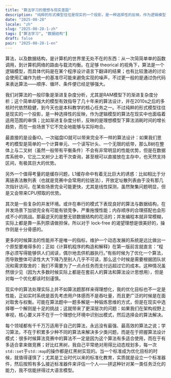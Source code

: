 ```yaml
---
title: "算法学习的理想与现实差距"
description: "纯粹的形式模型往往是现实的一个投影，是一种选择性的反映，作为逻辑模型的算法在现实中也面临着适用范围的审慎。"
date: "2025-08-28"
locale: "zh"
slug: "2025-08-28-1-zh"
tags: ["算法学习", "数据结构"]
draft: false
pair: "2025-08-28-1-en"
---
```


算法，以及数据结构，是计算机的世界里无处不在的东西：从一次简简单单的函数调用，到计算机网络的路由与载流均衡。在足够 theorical 的视角下，算法是一个逻辑模型，而具体代码是在某个程序设计语言下翻译的结果；也有比较激进的讨论会使用汇编作为统一的基准尽可能来避免实现的噪声，不过更一般的是通过伪代码来表达算法——顺序、循环、条件便已经足够强大。

我们对算法的一般印象是渐进复杂度分析，尤其是RAM模型下的渐进复杂度分析；这个简单却强大的模型有效指导了几十年来的算法设计，并在2010s之后的多核时代依然稳健，到今天也是本科教学的核心任务之一。不过纯粹的形式模型往往是现实的一个投影，是一种选择性的反映，作为逻辑模型的算法在现实中也面临着适用范围的审慎；比如渐进复杂度分析，反映的是理想模型下算法消耗时间的增长趋势，而在一些场景下它不完全地能够与实际吻合。

最直接的是设备IO。一次磁盘IO就可以带来完全不一样的算法设计：如果我们思考的模型是简单的一个计算单元、一个读写针头、一个无限的纸带，那么B树在整体上与二叉树（虽然一般带有平衡条件）不会有非常明显的性能优势，但是在数据库系统中，它比二叉树少上若干次查询，甚至根可以直接放在主存中，也天然支持区间，有极其巨大的优势。

另外一个值得考量的是缓存问题，L1缓存命中有着无比巨大的诱惑：比如相比于分离链表法散列表（也就是竞赛中会常用的拉链法），开放定址散列表由于没有那几次指针访问，在某些场景完全可能更快，尤其是线性探测，虽然聚集问题明显，但是又会带来CPU预取的优势。

其次是一些复杂的并发环境。或许在串行的模式下表现良好的算法与数据结构，在并发场景下加锁完全有可能有锁竞争，严重拖慢性能；内存顺序的合理搭配也会形成不小的挑战。那最逆天的是整无锁数据结构的花活的；并发编程本就非常模糊，实际上都是靠一系列原语做担保，所以对于 lock-free 的渴望理想是很美好的，操作则是十分骨感的。

更多的时候算法的性能并不是唯一的指标，维护一个动态发展的系统是远比做出一个原型要难得多的；正如《计算机程序的构造和解释》在第一版前言就直言：“程序必须写得能够供人们阅读，偶尔地去供机器执行。”有些时候为了优化一个算法，而导致整体可读性大大下降乃至别人几乎不可读，那么这个时候是需要根据团队状况和需求取舍的：我们不需要为了一点点任务而支付远超过它的成本。这种情况虽然很少见（因为大多数时候实际上都是在套前人的算法和算法设计思想用），但是对每一个优化都该时刻谨慎。

现实中的算法处理实际上并不如算法题那样来得理想化，我的优化目标也不一定是性能，正如实时系统是首先考虑用户体感而不是吞吐量，而且更广泛的时候是在面对取舍与权衡。可能在算法题中一题多解是一种锻炼思维的方式，但是在现实中选择哪一个解则是十足的挑战；这就带来了更深层次的问题：如果我们在架构视野上审视，核心要义并不在于一个理想化环境中识别出模式，然后选择会的算法解决。

每个领域都有千千万万适用于自己的算法，永远没有最强、最高效的算法之说；学习算法，不在于积累多少种不同的算法来解决多少类问题，而是在于把握算法设计模式：很多时候算法竞赛中的算法不一定是因为这个算法有多适合使用，而在于有多适合拿来做竞赛；好比红黑树，我自己平常绝对用得比动态规划多，每一次`std::set`于`std::map`的操作都是红黑树实现的。当一个标准成为优化目标的时候，就值得谨慎了；尤其是工业时代以来的标准化教育，实质就是设立一个标准器件，然后按照有多么接近标准器件来评估一个人——拼这种针对某一类任务泛化的能力，我不信能拼得过大语言模型。

